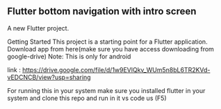## Flutter bottom navigation with intro screen
A new Flutter project.

Getting Started
This project is a starting point for a Flutter application. Download app from here(make sure you have access downloading from google-drive) Note: This is only for android

link : 
https://drive.google.com/file/d/1w9EVlQkv_WUm5n8bL6TR2KVd-vEDCNCB/view?usp=sharing

For running this in your system make sure you installed flutter in your system and clone this repo and run in it vs code us (F5)



